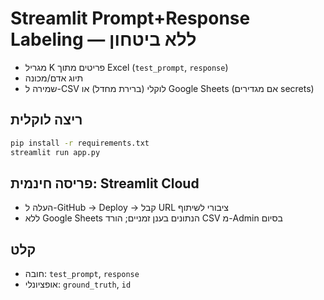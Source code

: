 # Streamlit Prompt+Response Labeling — ללא ביטחון

- מגריל K פריטים מתוך Excel (`test_prompt`, `response`)
- תיוג אדם/מכונה
- שמירה ל-CSV לוקלי (ברירת מחדל) או Google Sheets (אם מגדירים secrets)

## ריצה לוקלית
```bash
pip install -r requirements.txt
streamlit run app.py
```

## פריסה חינמית: Streamlit Cloud
- העלה ל-GitHub → Deploy → קבל URL ציבורי לשיתוף
- ללא Google Sheets הנתונים בענן זמניים; הורד CSV מ-Admin בסיום

## קלט
- חובה: `test_prompt`, `response`
- אופציונלי: `ground_truth`, `id`